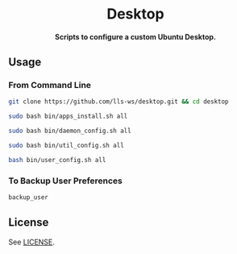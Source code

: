 <h1 align="center">
  Desktop
</h1>

<h4 align="center">
  Scripts to configure a custom Ubuntu Desktop.
</h4>


## Usage

### From Command Line

```bash
git clone https://github.com/lls-ws/desktop.git && cd desktop
```
```bash
sudo bash bin/apps_install.sh all
```
```bash
sudo bash bin/daemon_config.sh all
```
```bash
sudo bash bin/util_config.sh all
```
```bash
bash bin/user_config.sh all

```

### To Backup User Preferences

```bash
backup_user

```

## License

See [LICENSE](LICENSE).
